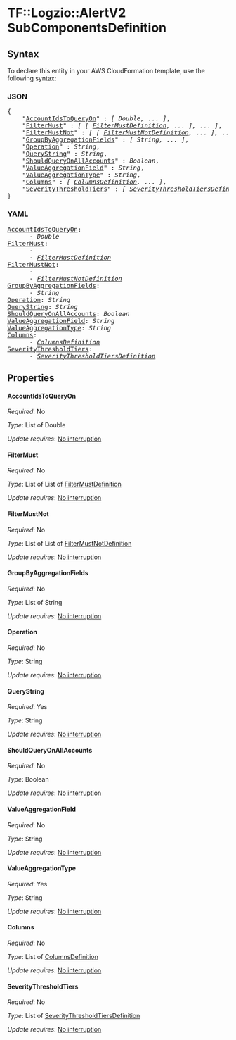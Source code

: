 # TF::Logzio::AlertV2 SubComponentsDefinition

## Syntax

To declare this entity in your AWS CloudFormation template, use the following syntax:

### JSON

<pre>
{
    "<a href="#accountidstoqueryon" title="AccountIdsToQueryOn">AccountIdsToQueryOn</a>" : <i>[ Double, ... ]</i>,
    "<a href="#filtermust" title="FilterMust">FilterMust</a>" : <i>[ [ <a href="filtermustdefinition.md">FilterMustDefinition</a>, ... ], ... ]</i>,
    "<a href="#filtermustnot" title="FilterMustNot">FilterMustNot</a>" : <i>[ [ <a href="filtermustnotdefinition.md">FilterMustNotDefinition</a>, ... ], ... ]</i>,
    "<a href="#groupbyaggregationfields" title="GroupByAggregationFields">GroupByAggregationFields</a>" : <i>[ String, ... ]</i>,
    "<a href="#operation" title="Operation">Operation</a>" : <i>String</i>,
    "<a href="#querystring" title="QueryString">QueryString</a>" : <i>String</i>,
    "<a href="#shouldqueryonallaccounts" title="ShouldQueryOnAllAccounts">ShouldQueryOnAllAccounts</a>" : <i>Boolean</i>,
    "<a href="#valueaggregationfield" title="ValueAggregationField">ValueAggregationField</a>" : <i>String</i>,
    "<a href="#valueaggregationtype" title="ValueAggregationType">ValueAggregationType</a>" : <i>String</i>,
    "<a href="#columns" title="Columns">Columns</a>" : <i>[ <a href="columnsdefinition.md">ColumnsDefinition</a>, ... ]</i>,
    "<a href="#severitythresholdtiers" title="SeverityThresholdTiers">SeverityThresholdTiers</a>" : <i>[ <a href="severitythresholdtiersdefinition.md">SeverityThresholdTiersDefinition</a>, ... ]</i>
}
</pre>

### YAML

<pre>
<a href="#accountidstoqueryon" title="AccountIdsToQueryOn">AccountIdsToQueryOn</a>: <i>
      - Double</i>
<a href="#filtermust" title="FilterMust">FilterMust</a>: <i>
      - 
      - <a href="filtermustdefinition.md">FilterMustDefinition</a></i>
<a href="#filtermustnot" title="FilterMustNot">FilterMustNot</a>: <i>
      - 
      - <a href="filtermustnotdefinition.md">FilterMustNotDefinition</a></i>
<a href="#groupbyaggregationfields" title="GroupByAggregationFields">GroupByAggregationFields</a>: <i>
      - String</i>
<a href="#operation" title="Operation">Operation</a>: <i>String</i>
<a href="#querystring" title="QueryString">QueryString</a>: <i>String</i>
<a href="#shouldqueryonallaccounts" title="ShouldQueryOnAllAccounts">ShouldQueryOnAllAccounts</a>: <i>Boolean</i>
<a href="#valueaggregationfield" title="ValueAggregationField">ValueAggregationField</a>: <i>String</i>
<a href="#valueaggregationtype" title="ValueAggregationType">ValueAggregationType</a>: <i>String</i>
<a href="#columns" title="Columns">Columns</a>: <i>
      - <a href="columnsdefinition.md">ColumnsDefinition</a></i>
<a href="#severitythresholdtiers" title="SeverityThresholdTiers">SeverityThresholdTiers</a>: <i>
      - <a href="severitythresholdtiersdefinition.md">SeverityThresholdTiersDefinition</a></i>
</pre>

## Properties

#### AccountIdsToQueryOn

_Required_: No

_Type_: List of Double

_Update requires_: [No interruption](https://docs.aws.amazon.com/AWSCloudFormation/latest/UserGuide/using-cfn-updating-stacks-update-behaviors.html#update-no-interrupt)

#### FilterMust

_Required_: No

_Type_: List of List of <a href="filtermustdefinition.md">FilterMustDefinition</a>

_Update requires_: [No interruption](https://docs.aws.amazon.com/AWSCloudFormation/latest/UserGuide/using-cfn-updating-stacks-update-behaviors.html#update-no-interrupt)

#### FilterMustNot

_Required_: No

_Type_: List of List of <a href="filtermustnotdefinition.md">FilterMustNotDefinition</a>

_Update requires_: [No interruption](https://docs.aws.amazon.com/AWSCloudFormation/latest/UserGuide/using-cfn-updating-stacks-update-behaviors.html#update-no-interrupt)

#### GroupByAggregationFields

_Required_: No

_Type_: List of String

_Update requires_: [No interruption](https://docs.aws.amazon.com/AWSCloudFormation/latest/UserGuide/using-cfn-updating-stacks-update-behaviors.html#update-no-interrupt)

#### Operation

_Required_: No

_Type_: String

_Update requires_: [No interruption](https://docs.aws.amazon.com/AWSCloudFormation/latest/UserGuide/using-cfn-updating-stacks-update-behaviors.html#update-no-interrupt)

#### QueryString

_Required_: Yes

_Type_: String

_Update requires_: [No interruption](https://docs.aws.amazon.com/AWSCloudFormation/latest/UserGuide/using-cfn-updating-stacks-update-behaviors.html#update-no-interrupt)

#### ShouldQueryOnAllAccounts

_Required_: No

_Type_: Boolean

_Update requires_: [No interruption](https://docs.aws.amazon.com/AWSCloudFormation/latest/UserGuide/using-cfn-updating-stacks-update-behaviors.html#update-no-interrupt)

#### ValueAggregationField

_Required_: No

_Type_: String

_Update requires_: [No interruption](https://docs.aws.amazon.com/AWSCloudFormation/latest/UserGuide/using-cfn-updating-stacks-update-behaviors.html#update-no-interrupt)

#### ValueAggregationType

_Required_: Yes

_Type_: String

_Update requires_: [No interruption](https://docs.aws.amazon.com/AWSCloudFormation/latest/UserGuide/using-cfn-updating-stacks-update-behaviors.html#update-no-interrupt)

#### Columns

_Required_: No

_Type_: List of <a href="columnsdefinition.md">ColumnsDefinition</a>

_Update requires_: [No interruption](https://docs.aws.amazon.com/AWSCloudFormation/latest/UserGuide/using-cfn-updating-stacks-update-behaviors.html#update-no-interrupt)

#### SeverityThresholdTiers

_Required_: No

_Type_: List of <a href="severitythresholdtiersdefinition.md">SeverityThresholdTiersDefinition</a>

_Update requires_: [No interruption](https://docs.aws.amazon.com/AWSCloudFormation/latest/UserGuide/using-cfn-updating-stacks-update-behaviors.html#update-no-interrupt)

